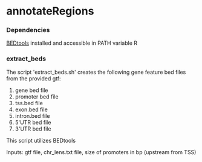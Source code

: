 # annotateRegions

### Dependencies
[BEDtools](https://bedtools.readthedocs.io/en/latest/) installed and accessible in PATH variable
R

### extract_beds
The script 'extract_beds.sh' creates the following gene feature bed files from the provided gtf:
1. gene bed file
2. promoter bed file
3. tss.bed file
4. exon.bed file
5. intron.bed file
6. 5'UTR bed file
7. 3'UTR bed file

This script utilizes BEDtools

Inputs: gtf file, chr_lens.txt file, size of promoters in bp (upstream from TSS)
